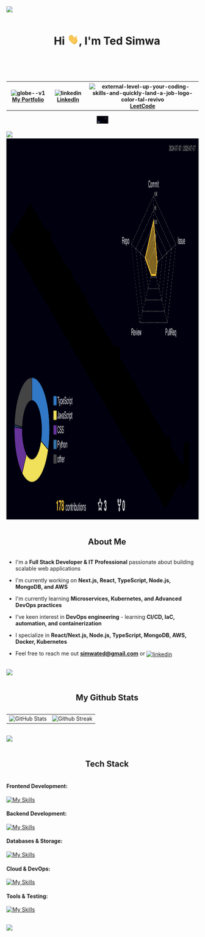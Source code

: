 <!--horizontal divider(gradiant)-->
<img src="https://user-images.githubusercontent.com/73097560/115834477-dbab4500-a447-11eb-908a-139a6edaec5c.gif">

<header>
<!--h1 without bottom border-->
<div id="user-content-toc">
  <ul align="center">
    <summary>
      <h1 style="display: inline-block">
        Hi <img src="https://raw.githubusercontent.com/KevinPatel04/KevinPatel04/master/Hi.gif" width="30px">, I'm Ted Simwa
      </h1><br />
    </summary>
  </ul>
</div>
</header>

<table align="left">
  <tr >
    <th>
      <img align="center" width="24" height="24" src="https://img.icons8.com/material-outlined/24/EBEBEB/globe--v1.png" alt="globe--v1"/>
      <a href="https://www.tedsimwa.dev/" />  My Portfolio  
    </th> 
    <th>
   <img align="center" width="24" height="24" src="https://img.icons8.com/fluency/48/linkedin.png" alt="linkedin"/>   
  <a href="https://www.linkedin.com/in/ted-simwa/" />   LinkedIn
    </th>
     <th>
       <img align="center" width="24" height="24" src="https://img.icons8.com/external-tal-revivo-color-tal-revivo/24/external-level-up-your-coding-skills-and-quickly-land-a-job-logo-color-tal-revivo.png" alt="external-level-up-your-coding-skills-and-quickly-land-a-job-logo-color-tal-revivo"/>
        <a href="https://leetcode.com/u/tedsimwa/">LeetCode</a>
     </th>
  </tr>
</table>

<!--- 3D Contribution Graph -->
<div align="center">
  <img src="./profile-3d-contrib/profile-night-rainbow.svg" alt="3D GitHub Contribution Graph" height="20px"/>
</div>


<br>
<!--horizontal divider(gradiant)-->
<img src="https://user-images.githubusercontent.com/73097560/115834477-dbab4500-a447-11eb-908a-139a6edaec5c.gif">

<!--- 3D Contribution Graph -->
<div align="center">
  <img src="./profile-3d-contrib/profile-night-rainbow.svg" alt="3D GitHub Contribution Graph" height="1000px"/>
</div>

<!--h2 without bottom border-->
<div id="user-content-toc">
  <ul align="center">
    <summary><h2 style="display: inline-block">About Me</h2></summary>
  </ul>
</div>


<!--Intro start-->
-  I'm a **Full Stack Developer & IT Professional** passionate about building scalable web applications

-  I'm currently working on **Next.js, React, TypeScript, Node.js, MongoDB, and AWS**

-  I'm currently learning **Microservices, Kubernetes, and Advanced DevOps practices**

-  I've keen interest in **DevOps engineering** - learning **CI/CD, IaC, automation, and containerization**

-  I specialize in **React/Next.js, Node.js, TypeScript, MongoDB, AWS, Docker, Kubernetes**

-  Feel free to reach me out **simwated@gmail.com** or <a href="https://www.linkedin.com/in/ted-simwa/" target="_blank">
    <img align="center" src="https://skillicons.dev/icons?i=linkedin" alt="linkedin" height="25" width="25" />
  </a>
<!--Intro end-->

<br> 
<!--horizontal divider(gradiant)-->
<img src="https://user-images.githubusercontent.com/73097560/115834477-dbab4500-a447-11eb-908a-139a6edaec5c.gif">


<div id="user-content-toc">
  <ul align="center">
    <summary><h2 style="display: inline-block">My Github Stats</h2></summary>
  </ul>
</div>



  <table>
<tr>
  <td>
    <img src="https://github-readme-stats.vercel.app/api?username=t-simwa&theme=tokyonight&hide_border=false&include_all_commits=true&count_private=true" alt="GitHub Stats" title="Github Stats"/>  

  </td>
  <td>
      <img src="https://nirzak-streak-stats.vercel.app/?user=t-simwa&theme=tokyonight&hide_border=false" alt="Github Streak" title="Github Streak"/> 
  </td>
</tr>
</table>


<!--- stats (end) -->


<br>
<!--horizontal divider(gradiant)-->
<img src="https://user-images.githubusercontent.com/73097560/115834477-dbab4500-a447-11eb-908a-139a6edaec5c.gif">
<!--- Tech Stack (start) -->


<div id="user-content-toc">
  <ul align="center">
    <summary><h2 style="display: inline-block">Tech Stack</h2></summary>
  </ul>
</div>

####  Frontend Development:
[![My Skills](https://skillicons.dev/icons?i=js,ts,react,nextjs,tailwind,html,css)](https://skillicons.dev)

####  Backend Development:
[![My Skills](https://skillicons.dev/icons?i=nodejs,express,python,java)](https://skillicons.dev)

####  Databases & Storage:
[![My Skills](https://skillicons.dev/icons?i=mongodb,redis,postgresql)](https://skillicons.dev)

####  Cloud & DevOps:
[![My Skills](https://skillicons.dev/icons?i=aws,docker,kubernetes)](https://skillicons.dev)

####  Tools & Testing:
[![My Skills](https://skillicons.dev/icons?i=git,github,jest,vscode)](https://skillicons.dev)

<!--- Tech Stack (end) -->

<br>
<!--horizontal divider(gradiant)-->
<img src="https://user-images.githubusercontent.com/73097560/115834477-dbab4500-a447-11eb-908a-139a6edaec5c.gif">
